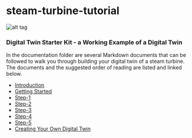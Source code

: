 # steam-turbine-tutorial
![alt tag](https://cdn2.geready.com/digital/sites/default/files/D_Power_Gen_industrial_impact.jpg)

### Digital Twin Starter Kit - a Working Example of a Digital Twin
In the documentation folder are several Markdown documents that can be followed to walk you through building your digital twin
of a steam turbine.  The documents and the suggested order of reading are listed and linked below.

- [Introduction](documentation/Introduction.md)
- [Getting Started](documentation/GettingStarted.md)
- [Step-1](documentation/Step-1.md)
- [Step-2](documentation/Step-2.md)
- [Step-3](documentation/Step-3.md)
- [Step-4](documentation/Step-4.md)
- [Step-5](documentation/Step-5.md)
- [Creating Your Own Digital Twin](documentation/CreatingYourOwnDigitalTwin.md)
